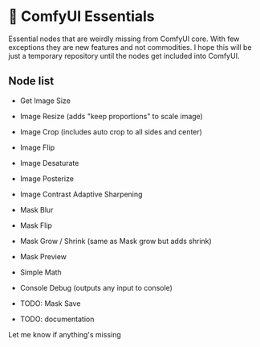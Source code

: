 # :wrench: ComfyUI Essentials

Essential nodes that are weirdly missing from ComfyUI core. With few exceptions they are new features and not commodities. I hope this will be just a temporary repository until the nodes get included into ComfyUI.

## Node list

- Get Image Size
- Image Resize (adds "keep proportions" to scale image)
- Image Crop (includes auto crop to all sides and center)
- Image Flip
- Image Desaturate
- Image Posterize
- Image Contrast Adaptive Sharpening
- Mask Blur
- Mask Flip
- Mask Grow / Shrink (same as Mask grow but adds shrink)
- Mask Preview
- Simple Math
- Console Debug (outputs any input to console)

- TODO: Mask Save
- TODO: documentation

Let me know if anything's missing
